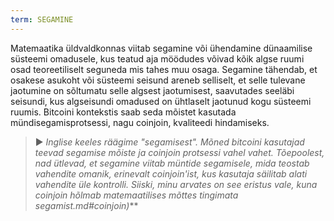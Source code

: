 ```yaml
---
term: SEGAMINE
---
```


Matemaatika üldvaldkonnas viitab segamine või ühendamine dünaamilise süsteemi omadusele, kus teatud aja möödudes võivad kõik algse ruumi osad teoreetiliselt seguneda mis tahes muu osaga. Segamine tähendab, et osakese asukoht või süsteemi seisund areneb selliselt, et selle tulevane jaotumine on sõltumatu selle algsest jaotumisest, saavutades seeläbi seisundi, kus algseisundi omadused on ühtlaselt jaotunud kogu süsteemi ruumis. Bitcoini kontekstis saab seda mõistet kasutada mündisegamisprotsessi, nagu coinjoin, kvaliteedi hindamiseks.

> ► *Inglise keeles räägime "segamisest". Mõned bitcoini kasutajad teevad segamise mõiste ja coinjoin protsessi vahel vahet. Tõepoolest, nad ütlevad, et segamine viitab müntide segamisele, mida teostab vahendite omanik, erinevalt coinjoin'ist, kus kasutaja säilitab alati vahendite üle kontrolli. Siiski, minu arvates on see eristus vale, kuna coinjoin hõlmab matemaatilises mõttes tingimata segamist.md#coinjoin)***